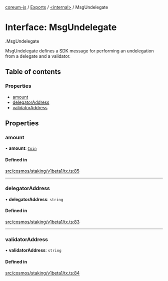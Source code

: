 [coreum-js](../README.md) / [Exports](../modules.md) / [<internal\>](../modules/internal_.md) / MsgUndelegate

# Interface: MsgUndelegate

[<internal>](../modules/internal_.md).MsgUndelegate

MsgUndelegate defines a SDK message for performing an undelegation from a
delegate and a validator.

## Table of contents

### Properties

- [amount](internal_.MsgUndelegate.md#amount)
- [delegatorAddress](internal_.MsgUndelegate.md#delegatoraddress)
- [validatorAddress](internal_.MsgUndelegate.md#validatoraddress)

## Properties

### amount

• **amount**: [`Coin`](../modules/internal_.md#coin)

#### Defined in

[src/cosmos/staking/v1beta1/tx.ts:85](https://github.com/CooperFoundation/coreum-js/blob/54a22f0/src/cosmos/staking/v1beta1/tx.ts#L85)

___

### delegatorAddress

• **delegatorAddress**: `string`

#### Defined in

[src/cosmos/staking/v1beta1/tx.ts:83](https://github.com/CooperFoundation/coreum-js/blob/54a22f0/src/cosmos/staking/v1beta1/tx.ts#L83)

___

### validatorAddress

• **validatorAddress**: `string`

#### Defined in

[src/cosmos/staking/v1beta1/tx.ts:84](https://github.com/CooperFoundation/coreum-js/blob/54a22f0/src/cosmos/staking/v1beta1/tx.ts#L84)
